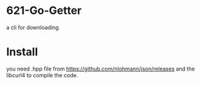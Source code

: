 # 621-Go-Getter
a cli for downloading
# Install
you need .hpp file from https://github.com/nlohmann/json/releases and the libcurl4 to compile the code.
